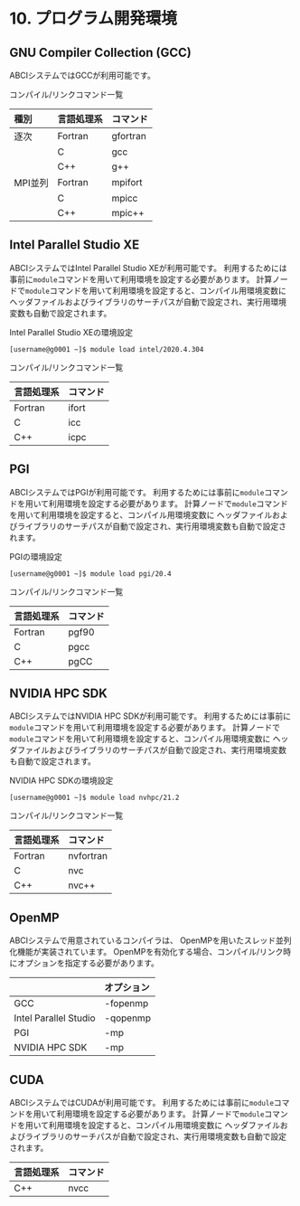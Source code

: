 # 10. プログラム開発環境

## GNU Compiler Collection (GCC)

ABCIシステムではGCCが利用可能です。

コンパイル/リンクコマンド一覧

| 種別 | 言語処理系 | コマンド |
|:--|:--|:--|
| 逐次 | Fortran | gfortran |
| | C | gcc |
| | C++ | g++ |
|MPI並列 | Fortran | mpifort |
| | C | mpicc |
| | C++ | mpic++ |

## Intel Parallel Studio XE

ABCIシステムではIntel Parallel Studio XEが利用可能です。
利用するためには事前に`module`コマンドを用いて利用環境を設定する必要があります。
計算ノードで`module`コマンドを用いて利用環境を設定すると、コンパイル用環境変数に
ヘッダファイルおよびライブラリのサーチパスが自動で設定され、実行用環境変数も自動で設定されます。

Intel Parallel Studio XEの環境設定

```
[username@g0001 ~]$ module load intel/2020.4.304
```

コンパイル/リンクコマンド一覧

| 言語処理系 | コマンド |
|:--|:--|
| Fortran | ifort |
| C | icc |
| C++ | icpc |

## PGI

ABCIシステムではPGIが利用可能です。
利用するためには事前に`module`コマンドを用いて利用環境を設定する必要があります。
計算ノードで`module`コマンドを用いて利用環境を設定すると、コンパイル用環境変数に
ヘッダファイルおよびライブラリのサーチパスが自動で設定され、実行用環境変数も自動で設定されます。

PGIの環境設定

```
[username@g0001 ~]$ module load pgi/20.4
```

コンパイル/リンクコマンド一覧

| 言語処理系 | コマンド |
|:--|:--|
| Fortran | pgf90 |
| C | pgcc |
| C++ | pgCC |

## NVIDIA HPC SDK

ABCIシステムではNVIDIA HPC SDKが利用可能です。
利用するためには事前に`module`コマンドを用いて利用環境を設定する必要があります。
計算ノードで`module`コマンドを用いて利用環境を設定すると、コンパイル用環境変数に
ヘッダファイルおよびライブラリのサーチパスが自動で設定され、実行用環境変数も自動で設定されます。

NVIDIA HPC SDKの環境設定

```
[username@g0001 ~]$ module load nvhpc/21.2
```

コンパイル/リンクコマンド一覧

| 言語処理系 | コマンド |
|:--|:--|
| Fortran | nvfortran |
| C | nvc |
| C++ | nvc++ |

## OpenMP

ABCIシステムで用意されているコンパイラは、
OpenMPを用いたスレッド並列化機能が実装されています。
OpenMPを有効化する場合、コンパイル/リンク時にオプションを指定する必要があります。

| | オプション |
|:--|:--|
| GCC | -fopenmp |
| Intel Parallel Studio | -qopenmp |
| PGI | -mp |
| NVIDIA HPC SDK | -mp |

## CUDA

ABCIシステムではCUDAが利用可能です。
利用するためには事前に`module`コマンドを用いて利用環境を設定する必要があります。
計算ノードで`module`コマンドを用いて利用環境を設定すると、コンパイル用環境変数に
ヘッダファイルおよびライブラリのサーチパスが自動で設定され、実行用環境変数も自動で設定されます。

| 言語処理系 | コマンド |
|:--|:--|
| C++ | nvcc |
